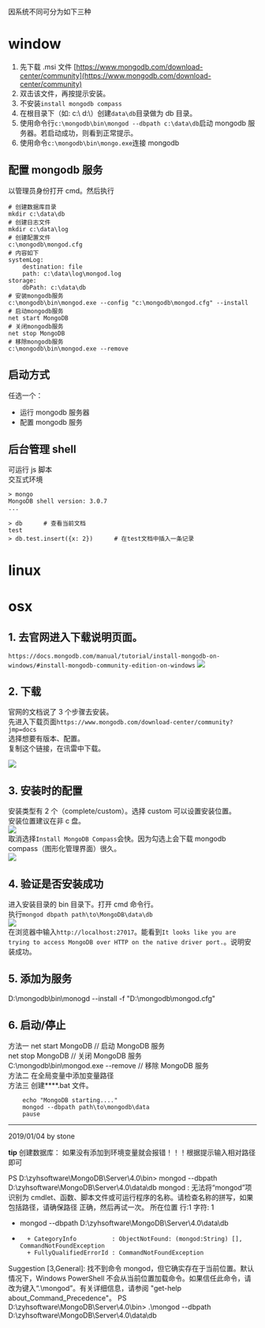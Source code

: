 因系统不同可分为如下三种

# window

1. 先下载 .msi 文件 [https://www.mongodb.com/download-center/community](https://www.mongodb.com/download-center/community)
2. 双击该文件，再按提示安装。
3. 不安装`install mongodb compass`
4. 在根目录下（如: c:\ d:\）创建`data\db`目录做为 db 目录。
5. 使用命令行`c:\mongodb\bin\mongod --dbpath c:\data\db`启动 mongodb 服务器。若启动成功，则看到正常提示。
6. 使用命令`c:\mongodb\bin\mongo.exe`连接 mongodb

## 配置 mongodb 服务

以管理员身份打开 cmd。然后执行

```shell
# 创建数据库目录
mkdir c:\data\db
# 创建日志文件
mkdir c:\data\log
# 创建配置文件
c:\mongodb\mongod.cfg
# 内容如下
systemLog:
    destination: file
    path: c:\data\log\mongod.log
storage:
    dbPath: c:\data\db
# 安装mongodb服务
c:\mongodb\bin\mongod.exe --config "c:\mongodb\mongod.cfg" --install
# 启动mongodb服务
net start MongoDB
# 关闭mongodb服务
net stop MongoDB
# 移除mongodb服务
c:\mongodb\bin\mongod.exe --remove
```

## 启动方式

任选一个：

- 运行 mongodb 服务器
- 配置 mongodb 服务

## 后台管理 shell

可运行 js 脚本  
交互式环境

```
> mongo
MongoDB shell version: 3.0.7
...

> db      # 查看当前文档
test
> db.test.insert({x: 2})      # 在test文档中插入一条记录
```

# linux

# osx

## 1. 去官网进入下载说明页面。

`https://docs.mongodb.com/manual/tutorial/install-mongodb-on-windows/#install-mongodb-community-edition-on-windows`
![](../../image/db/mongodb/explain.jpg)

## 2. 下载

官网的文档说了 3 个步骤去安装。  
先进入下载页面`https://www.mongodb.com/download-center/community?jmp=docs`  
选择想要有版本、配置。  
复制这个链接，在讯雷中下载。

![](../../image/db/mongodb/download.jpg)

## 3. 安装时的配置

安装类型有 2 个（complete/custom）。选择 custom 可以设置安装位置。  
安装位置建议在非 c 盘。  
![](../../image/db/mongodb/install.jpg)  
取消选择`Install MongoDB Compass`会快。因为勾选上会下载 mongodb compass（图形化管理界面）很久。  
![](../../image/db/mongodb/compass.jpg)

## 4. 验证是否安装成功

进入安装目录的 bin 目录下。打开 cmd 命令行。  
执行`mongod dbpath path\to\MongoDB\data\db`  
![](../../image/db/mongodb/start.jpg)  
在浏览器中输入`http://localhost:27017`。能看到`It looks like you are trying to access MongoDB over HTTP on the native driver port.`。说明安装成功。

## 5. 添加为服务

D:\mongodb\bin\monogd --install -f "D:\mongodb\mongod.cfg"

## 6. 启动/停止

方法一
net start MongoDB // 启动 MongoDB 服务  
net stop MongoDB // 关闭 MongoDB 服务  
C:\mongodb\bin\mongod.exe --remove // 移除 MongoDB 服务  
方法二
在全局变量中添加变量路径  
方法三
创建\*\*\*\*.bat 文件。

```
    echo "MongoDB starting...."
    mongod --dbpath path\to\mongodb\data
    pause
```

---

2019/01/04 by stone

**tip**
创建数据库：
如果没有添加到环境变量就会报错！！！根据提示输入相对路径即可

PS D:\zyhsoftware\MongoDB\Server\4.0\bin> mongod --dbpath D:\zyhsoftware\MongoDB\Server\4.0\data\db
mongod : 无法将“mongod”项识别为 cmdlet、函数、脚本文件或可运行程序的名称。请检查名称的拼写，如果包括路径，请确保路径
正确，然后再试一次。
所在位置 行:1 字符: 1

- mongod --dbpath D:\zyhsoftware\MongoDB\Server\4.0\data\db
- ```
    + CategoryInfo          : ObjectNotFound: (mongod:String) [], CommandNotFoundException
    + FullyQualifiedErrorId : CommandNotFoundException
  ```

Suggestion [3,General]: 找不到命令 mongod，但它确实存在于当前位置。默认情况下，Windows PowerShell 不会从当前位置加载命令。如果信任此命令，请改为键入“.\mongod”。有关详细信息，请参阅 "get-help about_Command_Precedence"。
PS D:\zyhsoftware\MongoDB\Server\4.0\bin> .\mongod --dbpath D:\zyhsoftware\MongoDB\Server\4.0\data\db
